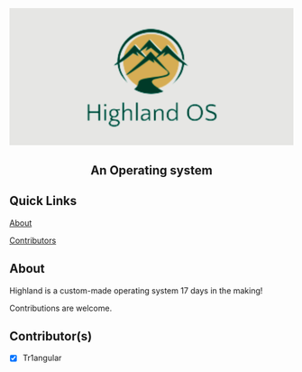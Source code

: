 ![Banner](https://raw.githubusercontent.com/Highland-OS/Highland-OS/main/Highland%20OS%20Official%20Logo.png)

<h2 align="center">An Operating system</h2>

## Quick Links
[About](https://github.com/Highland-OS/Highland-OS#about)

[Contributors](https://github.com/Highland-OS/Highland-OS#contributors)

## About
Highland is a custom-made operating system 17 days in the making!

Contributions are welcome.

## Contributor(s)
- [x] Tr1angular

